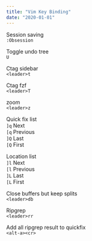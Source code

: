 ```yaml
---
title: "Vim Key Binding"
date: "2020-01-01"
---
```


Session saving  
`:Obsession`  

Toggle undo tree  
`U`  

Ctag sidebar  
`<leader>t`  

Ctag fzf  
`<leader>T`  

zoom  
`<leader>z`  

Quick fix list  
`]q` Next  
`[q` Previous  
`]Q` Last  
`[Q` First  

Location list  
`]l` Next  
`[l` Previous  
`]L` Last  
`[L` First  

Close buffers but keep splits  
`<leader>db`  

Ripgrep  
`<leader>rr`  

Add all ripgrep result to quickfix  
`<alt-a><cr>`  